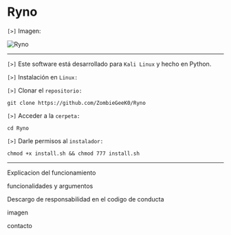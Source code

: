 # Ryno

`[>]` Imagen:

![Ryno](https://github.com/ZombieGeeK0/Ryno/assets/158185295/60c7052d-1f03-4a27-abf4-ec1b5a2214a0)

<hr>

`[>]` Este software está desarrollado para `Kali Linux` y hecho en Python.

`[>]` Instalación en `Linux:`

`[>]` Clonar el `repositorio:`

    git clone https://github.com/ZombieGeeK0/Ryno
`[>]` Acceder a la `cerpeta:`

    cd Ryno
`[>]` Darle permisos al `instalador:`

    chmod +x install.sh && chmod 777 install.sh

<hr>

Explicacion del funcionamiento

funcionalidades y argumentos

Descargo de responsabilidad en el codigo de conducta


imagen

contacto
